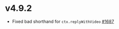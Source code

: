 # v4.9.2

- Fixed bad shorthand for `ctx.replyWithVideo` [#1687](https://github.com/telegraf/telegraf/issues/1687)
